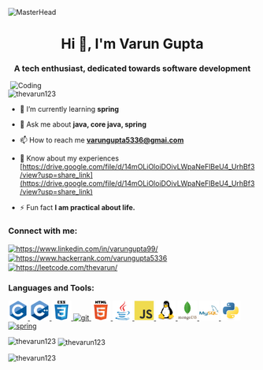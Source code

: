 ![MasterHead](https://media.istockphoto.com/id/636526232/vector/software-engineering-banner-and-icons.jpg?s=170667a&w=0&k=20&c=l2guNn4wqKHIYoM0nLJyeYX8WMlrDYmStypGtTgVVTQ=)
<h1 align="center">Hi 👋, I'm Varun Gupta</h1>
<h3 align="center">A tech enthusiast, dedicated towards software development</h3>
<img align="right" alt="Coding" width="500" src="https://www.lambdatest.com/resources/images/news24.gif" >

<p align="left"> <img src="https://komarev.com/ghpvc/?username=thevarun123&label=Profile%20views&color=0e75b6&style=flat" alt="thevarun123" /> </p>

- 🌱 I’m currently learning **spring**

- 💬 Ask me about **java, core java, spring**

- 📫 How to reach me **varungupta5336@gmai.com**

- 📄 Know about my experiences [https://drive.google.com/file/d/14mOLiOloiDOivLWpaNeFlBeU4_UrhBf3/view?usp=share_link](https://drive.google.com/file/d/14mOLiOloiDOivLWpaNeFlBeU4_UrhBf3/view?usp=share_link)

- ⚡ Fun fact **I am practical about life.**

<h3 align="left">Connect with me:</h3>
<p align="left">
<a href="https://linkedin.com/in/https://www.linkedin.com/in/varungupta99/" target="blank"><img align="center" src="https://raw.githubusercontent.com/rahuldkjain/github-profile-readme-generator/master/src/images/icons/Social/linked-in-alt.svg" alt="https://www.linkedin.com/in/varungupta99/" height="30" width="40" /></a>
<a href="https://www.hackerrank.com/https://www.hackerrank.com/varungupta5336" target="blank"><img align="center" src="https://raw.githubusercontent.com/rahuldkjain/github-profile-readme-generator/master/src/images/icons/Social/hackerrank.svg" alt="https://www.hackerrank.com/varungupta5336" height="30" width="40" /></a>
<a href="https://www.leetcode.com/https://leetcode.com/thevarun/" target="blank"><img align="center" src="https://raw.githubusercontent.com/rahuldkjain/github-profile-readme-generator/master/src/images/icons/Social/leet-code.svg" alt="https://leetcode.com/thevarun/" height="30" width="40" /></a>
</p>

<h3 align="left">Languages and Tools:</h3>
<p align="left"> <a href="https://www.cprogramming.com/" target="_blank" rel="noreferrer"> <img src="https://raw.githubusercontent.com/devicons/devicon/master/icons/c/c-original.svg" alt="c" width="40" height="40"/> </a> <a href="https://www.w3schools.com/cpp/" target="_blank" rel="noreferrer"> <img src="https://raw.githubusercontent.com/devicons/devicon/master/icons/cplusplus/cplusplus-original.svg" alt="cplusplus" width="40" height="40"/> </a> <a href="https://www.w3schools.com/css/" target="_blank" rel="noreferrer"> <img src="https://raw.githubusercontent.com/devicons/devicon/master/icons/css3/css3-original-wordmark.svg" alt="css3" width="40" height="40"/> </a> <a href="https://git-scm.com/" target="_blank" rel="noreferrer"> <img src="https://www.vectorlogo.zone/logos/git-scm/git-scm-icon.svg" alt="git" width="40" height="40"/> </a> <a href="https://www.w3.org/html/" target="_blank" rel="noreferrer"> <img src="https://raw.githubusercontent.com/devicons/devicon/master/icons/html5/html5-original-wordmark.svg" alt="html5" width="40" height="40"/> </a> <a href="https://www.java.com" target="_blank" rel="noreferrer"> <img src="https://raw.githubusercontent.com/devicons/devicon/master/icons/java/java-original.svg" alt="java" width="40" height="40"/> </a> <a href="https://developer.mozilla.org/en-US/docs/Web/JavaScript" target="_blank" rel="noreferrer"> <img src="https://raw.githubusercontent.com/devicons/devicon/master/icons/javascript/javascript-original.svg" alt="javascript" width="40" height="40"/> </a> <a href="https://www.linux.org/" target="_blank" rel="noreferrer"> <img src="https://raw.githubusercontent.com/devicons/devicon/master/icons/linux/linux-original.svg" alt="linux" width="40" height="40"/> </a> <a href="https://www.mongodb.com/" target="_blank" rel="noreferrer"> <img src="https://raw.githubusercontent.com/devicons/devicon/master/icons/mongodb/mongodb-original-wordmark.svg" alt="mongodb" width="40" height="40"/> </a> <a href="https://www.mysql.com/" target="_blank" rel="noreferrer"> <img src="https://raw.githubusercontent.com/devicons/devicon/master/icons/mysql/mysql-original-wordmark.svg" alt="mysql" width="40" height="40"/> </a> <a href="https://www.python.org" target="_blank" rel="noreferrer"> <img src="https://raw.githubusercontent.com/devicons/devicon/master/icons/python/python-original.svg" alt="python" width="40" height="40"/> </a> <a href="https://spring.io/" target="_blank" rel="noreferrer"> <img src="https://www.vectorlogo.zone/logos/springio/springio-icon.svg" alt="spring" width="40" height="40"/> </a> </p>

<p><img align="left" src="https://github-readme-stats.vercel.app/api/top-langs?username=thevarun123&show_icons=true&locale=en&layout=compact" alt="thevarun123" /></p>

<p>&nbsp;<img align="center" src="https://github-readme-stats.vercel.app/api?username=thevarun123&show_icons=true&locale=en" alt="thevarun123" /></p>

<p><img align="center" src="https://github-readme-streak-stats.herokuapp.com/?user=thevarun123&" alt="thevarun123" /></p>

